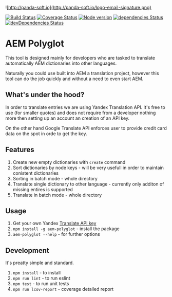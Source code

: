 ![http://panda-soft.io](http://panda-soft.io/logo-email-signature.png)

[![Build Status](https://travis-ci.org/zietas/aem-polyglot.svg?branch=master)](https://travis-ci.org/zietas/aem-polyglot) 
[![Coverage Status](https://coveralls.io/repos/github/zietas/aem-polyglot/badge.svg?branch=master)](https://coveralls.io/github/zietas/aem-polyglot?branch=master)
[![Node version](https://img.shields.io/node/v/aem-polyglot.svg?style=flat)](https://www.npmjs.com/package/aem-polyglot)
[![dependencies Status](https://david-dm.org/zietas/aem-polyglot/status.svg)](https://david-dm.org/zietas/aem-polyglot)
[![devDependencies Status](https://david-dm.org/zietas/aem-polyglot/dev-status.svg)](https://david-dm.org/zietas/aem-polyglot?type=dev)

# AEM Polyglot

This tool is designed mainly for developers who are tasked to translate automatically AEM dictionaries into other languages. 

Naturally you could use built into AEM a translation project, however this tool can do the job quickly and without a need to even start AEM. 

## What's under the hood?

In order to translate entries we are using Yandex Translation API. It's free to use (for smaller quotes) and does not require from a developer nothing more then setting up an account an creation of an API key. 

On the other hand Google Translate API enforces user to provide credit card data on the spot in orde to get the key.   

## Features

1. Create new empty dictionaries with `create` command
2. Sort dictionaries by node keys - will be very usefull in order to maintain conistent dictionaries
3. Sorting in batch mode - whole directory 
4. Translate single dictionary to other language - currently only additon of missing entires is supported
5. Translate in batch mode - whole directory 

## Usage

1. Get your own Yandex [Translate API key](http://tech.yandex.com/translate)
2. `npm install -g aem-polyglot` - install the package
3. `aem-polyglot --help` - for further options 

## Development

It's preatty simple and standard. 

1. `npm install` - to install 
2. `npm run lint` - to run eslint
3. `npm test` - to run unit tests
4. `npm run lcov-report` - coverage detailed report
